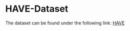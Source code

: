# HAVE-Dataset

The dataset can be found under the following link: [HAVE](https://www.ce.cit.tum.de/ics/ics-data-sets/have-data-set/)

